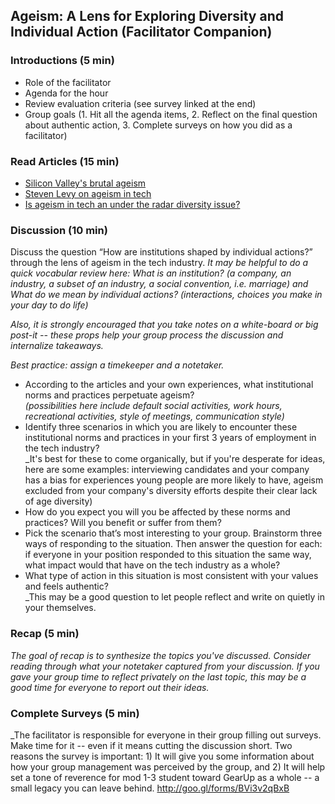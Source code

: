 ## Ageism: A Lens for Exploring Diversity and Individual Action (Facilitator Companion)

### Introductions (5 min)
* Role of the facilitator
* Agenda for the hour
* Review evaluation criteria (see survey linked at the end)
* Group goals (1. Hit all the agenda items, 2. Reflect on the final question about authentic action, 3. Complete surveys on how you did as a facilitator)

### Read Articles (15 min)
  * [Silicon Valley's brutal ageism](https://newrepublic.com/article/117088/silicons-valleys-brutal-ageism)
  * [Steven Levy on ageism in tech](https://medium.com/backchannel/how-can-we-achieve-age-diversity-in-silicon-valley-11a847cb37b7#.68wfpepu4)
  * [Is ageism in tech an under the radar diversity issue?](http://www.fastcompany.com/3054204/the-future-of-work/is-ageism-in-tech-an-under-the-radar-diversity-issue) 

### Discussion (10 min)
Discuss the question “How are institutions shaped by individual actions?” through the lens of ageism in the tech industry. 
_It may be helpful to do a quick vocabular review here: What is an institution? (a company, an industry, a subset of an industry, a social convention, i.e. marriage) and What do we mean by individual actions? (interactions, choices you make in your day to do life)_

_Also, it is *strongly* encouraged that you take notes on a white-board or big post-it -- these props help your group process the discussion and internalize takeaways._

_Best practice: assign a timekeeper and a notetaker._

* According to the articles and your own experiences, what institutional norms and practices perpetuate ageism?  
_(possibilities here include default social activities, work hours, recreational activities, style of meetings, communication style)_
* Identify three scenarios in which you are likely to encounter these institutional norms and practices in your first 3 years of employment in the tech industry?  
_It's best for these to come organically, but if you're desperate for ideas, here are some examples: interviewing candidates and your company has a bias for experiences young people are more likely to have, ageism excluded from your company's diversity efforts despite their clear lack of age diversity)
* How do you expect you will you be affected by these norms and practices? Will you benefit or suffer from them?  
* Pick the scenario that’s most interesting to your group. Brainstorm three ways of responding to the situation. Then answer the question for each: if everyone in your position responded to this situation the same way, what impact would that have on the tech industry as a whole?  
* What type of action in this situation is most consistent with your values and feels authentic?  
_This may be a good question to let people reflect and write on quietly in your themselves. 

### Recap (5 min)
_The goal of recap is to synthesize the topics you've discussed. Consider reading through what your notetaker captured from your discussion. If you gave your group time to reflect privately on the last topic, this may be a good time for everyone to report out their ideas._

### Complete Surveys (5 min)
_The facilitator is responsible for everyone in their group filling out surveys. Make time for it -- even if it means cutting the discussion short. Two reasons the survey is important: 1) It will give you some information about how your group management was perceived by the group, and 2) It will help set a tone of reverence for mod 1-3 student toward GearUp as a whole -- a small legacy you can leave behind. 
http://goo.gl/forms/BVi3v2qBxB
